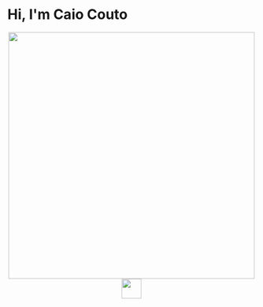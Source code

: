 <html>
  <h1>Hi, I'm Caio Couto</h1>
<div align="center">
  <a href="https://github.com/th3worst4?tab=repositories" target="_blank">
  <img width="500px" src="https://github-readme-stats.vercel.app/api/top-langs/?username=th3worst4&layout=compact&langs_couns=9&theme=dark"></a>
  <div aligh="left">
  <a href="https://www.linkedin.com/in/caio-silva-couto-98690221a/" target="_blank">
  <img class=".social-media" height="40em" src="https://img.shields.io/badge/LinkedIn-0077B5?style=for-the-badge&logo=linkedin&logoColor=white"></a>
  </div>
</div>
</html>

